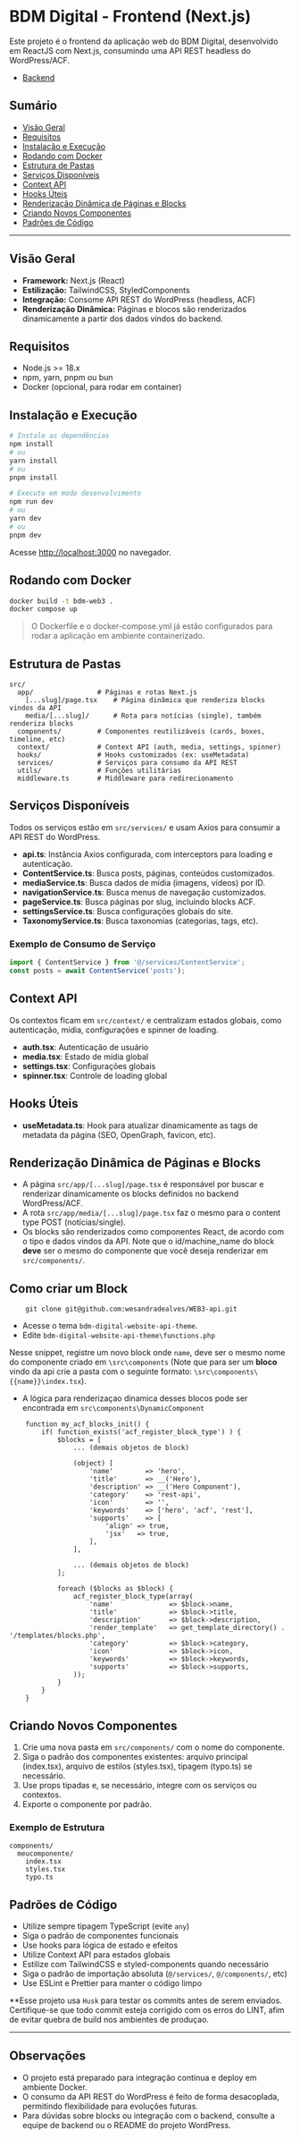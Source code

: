 # BDM Digital - Frontend (Next.js)

Este projeto é o frontend da aplicação web do BDM Digital, desenvolvido em ReactJS com Next.js, consumindo uma API REST headless do WordPress/ACF.

- [Backend](https://github.com/wesandradealves/WEB3-api)

## Sumário
- [Visão Geral](#visão-geral)
- [Requisitos](#requisitos)
- [Instalação e Execução](#instalação-e-execução)
- [Rodando com Docker](#rodando-com-docker)
- [Estrutura de Pastas](#estrutura-de-pastas)
- [Serviços Disponíveis](#serviços-disponíveis)
- [Context API](#context-api)
- [Hooks Úteis](#hooks-úteis)
- [Renderização Dinâmica de Páginas e Blocks](#renderização-dinâmica-de-páginas-e-blocks)
- [Criando Novos Componentes](#criando-novos-componentes)
- [Padrões de Código](#padrões-de-código)

---

## Visão Geral

- **Framework:** Next.js (React)
- **Estilização:** TailwindCSS, StyledComponents
- **Integração:** Consome API REST do WordPress (headless, ACF)
- **Renderização Dinâmica:** Páginas e blocos são renderizados dinamicamente a partir dos dados vindos do backend.

## Requisitos
- Node.js >= 18.x
- npm, yarn, pnpm ou bun
- Docker (opcional, para rodar em container)

## Instalação e Execução

```bash
# Instale as dependências
npm install
# ou
yarn install
# ou
pnpm install

# Execute em modo desenvolvimento
npm run dev
# ou
yarn dev
# ou
pnpm dev
```

Acesse [http://localhost:3000](http://localhost:3000) no navegador.

## Rodando com Docker

```bash
docker build -t bdm-web3 .
docker compose up
```

> O Dockerfile e o docker-compose.yml já estão configurados para rodar a aplicação em ambiente containerizado.

## Estrutura de Pastas

```
src/
  app/                # Páginas e rotas Next.js
    [...slug]/page.tsx    # Página dinâmica que renderiza blocks vindos da API
    media/[...slug]/      # Rota para notícias (single), também renderiza blocks
  components/         # Componentes reutilizáveis (cards, boxes, timeline, etc)
  context/            # Context API (auth, media, settings, spinner)
  hooks/              # Hooks customizados (ex: useMetadata)
  services/           # Serviços para consumo da API REST
  utils/              # Funções utilitárias
  middleware.ts       # Middleware para redirecionamento
```

## Serviços Disponíveis

Todos os serviços estão em `src/services/` e usam Axios para consumir a API REST do WordPress.

- **api.ts**: Instância Axios configurada, com interceptors para loading e autenticação.
- **ContentService.ts**: Busca posts, páginas, conteúdos customizados.
- **mediaService.ts**: Busca dados de mídia (imagens, vídeos) por ID.
- **navigationService.ts**: Busca menus de navegação customizados.
- **pageService.ts**: Busca páginas por slug, incluindo blocks ACF.
- **settingsService.ts**: Busca configurações globais do site.
- **TaxonomyService.ts**: Busca taxonomias (categorias, tags, etc).

### Exemplo de Consumo de Serviço
```ts
import { ContentService } from '@/services/ContentService';
const posts = await ContentService('posts');
```

## Context API

Os contextos ficam em `src/context/` e centralizam estados globais, como autenticação, mídia, configurações e spinner de loading.
- **auth.tsx**: Autenticação de usuário
- **media.tsx**: Estado de mídia global
- **settings.tsx**: Configurações globais
- **spinner.tsx**: Controle de loading global

## Hooks Úteis

- **useMetadata.ts**: Hook para atualizar dinamicamente as tags de metadata da página (SEO, OpenGraph, favicon, etc).

## Renderização Dinâmica de Páginas e Blocks

- A página `src/app/[...slug]/page.tsx` é responsável por buscar e renderizar dinamicamente os blocks definidos no backend WordPress/ACF.
- A rota `src/app/media/[...slug]/page.tsx` faz o mesmo para o content type POST (notícias/single).
- Os blocks são renderizados como componentes React, de acordo com o tipo e dados vindos da API. Note que o id/machine_name do block **deve** ser o mesmo
do componente que você deseja renderizar em `src/components/`.

## Como criar um Block

```
    git clone git@github.com:wesandradealves/WEB3-api.git
```

- Acesse o tema `bdm-digital-website-api-theme`.
- Edite `bdm-digital-website-api-theme\functions.php`

Nesse snippet, registre um novo block onde `name`, deve ser o mesmo nome do componente criado em `\src\components` (Note que para ser um **bloco** vindo da api crie a pasta com o seguinte formato: `\src\components\{{name}}\index.tsx`).

- A lógica para renderizaçao dinamica desses blocos pode ser encontrada em `src\components\DynamicComponent`

```
    function my_acf_blocks_init() {
        if( function_exists('acf_register_block_type') ) {
            $blocks = [
                ... (demais objetos de block)

                (object) [
                    'name'        => 'hero',
                    'title'       => __('Hero'),
                    'description' => __('Hero Component'),
                    'category'    => 'rest-api',
                    'icon'        => '',
                    'keywords'    => ['hero', 'acf', 'rest'],
                    'supports'    => [
                        'align' => true,
                        'jsx'   => true, 
                    ],
                ],

                ... (demais objetos de block)
            ];

            foreach ($blocks as $block) {
                acf_register_block_type(array(
                    'name'              => $block->name,
                    'title'             => $block->title,
                    'description'       => $block->description,
                    'render_template'   => get_template_directory() . '/templates/blocks.php',
                    'category'          => $block->category,
                    'icon'              => $block->icon,
                    'keywords'          => $block->keywords,
                    'supports'          => $block->supports,
                ));
            }
        }
    }
```

## Criando Novos Componentes

1. Crie uma nova pasta em `src/components/` com o nome do componente.
2. Siga o padrão dos componentes existentes: arquivo principal (index.tsx), arquivo de estilos (styles.tsx), tipagem (typo.ts) se necessário.
3. Use props tipadas e, se necessário, integre com os serviços ou contextos.
4. Exporte o componente por padrão.

### Exemplo de Estrutura
```
components/
  meucomponente/
    index.tsx
    styles.tsx
    typo.ts
```

## Padrões de Código

- Utilize sempre tipagem TypeScript (evite `any`)
- Siga o padrão de componentes funcionais
- Use hooks para lógica de estado e efeitos
- Utilize Context API para estados globais
- Estilize com TailwindCSS e styled-components quando necessário
- Siga o padrão de importação absoluta (`@/services/`, `@/components/`, etc)
- Use ESLint e Prettier para manter o código limpo

**Esse projeto usa `Husk` para testar os commits antes de serem enviados. Certifique-se que todo commit esteja corrigido com os erros do LINT, afim de evitar quebra de build nos ambientes de produçao.

---

## Observações
- O projeto está preparado para integração contínua e deploy em ambiente Docker.
- O consumo da API REST do WordPress é feito de forma desacoplada, permitindo flexibilidade para evoluções futuras.
- Para dúvidas sobre blocks ou integração com o backend, consulte a equipe de backend ou o README do projeto WordPress.
